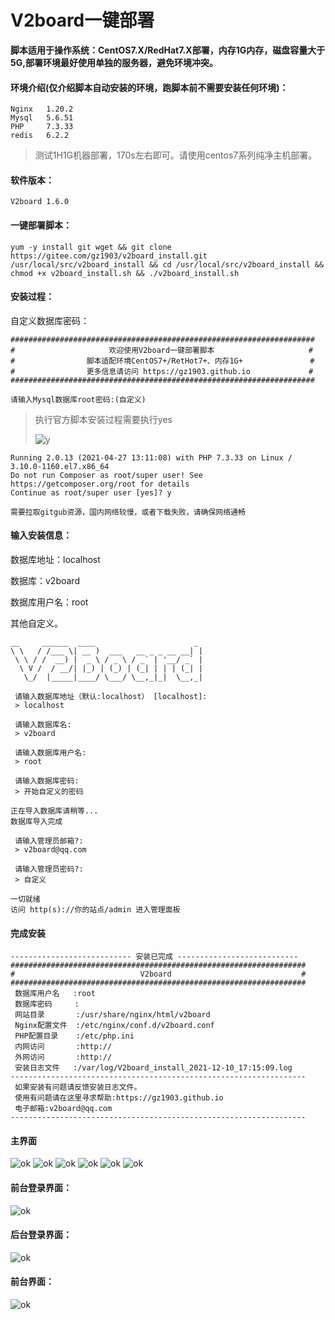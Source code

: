 # V2board一键部署

**脚本适用于操作系统：CentOS7.X/RedHat7.X部署，内存1G内存，磁盘容量大于5G,部署环境最好使用单独的服务器，避免环境冲突。**

#### 环境介绍(仅介绍脚本自动安装的环境，跑脚本前不需要安装任何环境)：

```shell
Nginx   1.20.2
Mysql   5.6.51
PHP     7.3.33
redis   6.2.2
```
> 测试1H1G机器部署，170s左右即可。请使用centos7系列纯净主机部署。


#### 软件版本：

```
V2board 1.6.0
```

#### 一键部署脚本：

```shell
yum -y install git wget && git clone https://gitee.com/gz1903/v2board_install.git /usr/local/src/v2board_install && cd /usr/local/src/v2board_install && chmod +x v2board_install.sh && ./v2board_install.sh
```

#### 安装过程：

自定义数据库密码：

```shell
####################################################################
#                     欢迎使用V2board一键部署脚本                     #
#                脚本适配环境CentOS7+/RetHot7+、内存1G+               #
#                更多信息请访问 https://gz1903.github.io             #
####################################################################

请输入Mysql数据库root密码:(自定义)
```

> 执行官方脚本安装过程需要执行yes
>
> ![y](https://cdn.jsdelivr.net/gh/gz1903/tu/a39ca9cd020e695f36612ed2dccdb0cb.png)

```shell
Running 2.0.13 (2021-04-27 13:11:08) with PHP 7.3.33 on Linux / 3.10.0-1160.el7.x86_64
Do not run Composer as root/super user! See https://getcomposer.org/root for details
Continue as root/super user [yes]? y
```

`需要拉取gitgub资源，国内网络较慢，或者下载失败，请确保网络通畅`



#### 输入安装信息：

数据库地址：localhost

数据库：v2board

数据库用户名：root

其他自定义。

```shell
__     ______  ____                      _  
\ \   / /___ \| __ )  ___   __ _ _ __ __| | 
 \ \ / /  __) |  _ \ / _ \ / _` | '__/ _` | 
  \ V /  / __/| |_) | (_) | (_| | | | (_| | 
   \_/  |_____|____/ \___/ \__,_|_|  \__,_| 

 请输入数据库地址（默认:localhost） [localhost]:
 > localhost

 请输入数据库名:
 > v2board

 请输入数据库用户名:
 > root

 请输入数据库密码:
 > 开始自定义的密码       

正在导入数据库请稍等...
数据库导入完成

 请输入管理员邮箱?:
 > v2board@qq.com

 请输入管理员密码?:
 > 自定义

一切就绪
访问 http(s)://你的站点/admin 进入管理面板

```



#### 完成安装

```shell
--------------------------- 安装已完成 ---------------------------
##################################################################
#                            V2board                             #
##################################################################
 数据库用户名   :root
 数据库密码     :
 网站目录       :/usr/share/nginx/html/v2board 
 Nginx配置文件  :/etc/nginx/conf.d/v2board.conf 
 PHP配置目录    :/etc/php.ini 
 内网访问       :http://
 外网访问       :http://
 安装日志文件   :/var/log/V2board_install_2021-12-10_17:15:09.log
------------------------------------------------------------------
 如果安装有问题请反馈安装日志文件。
 使用有问题请在这里寻求帮助:https://gz1903.github.io
 电子邮箱:v2board@qq.com
------------------------------------------------------------------
```


#### 主界面
![ok](https://cdn.jsdelivr.net/gh/gz1903/tu/0761a10fc7ec8db631493bf2ce455aad.png)
![ok](https://cdn.jsdelivr.net/gh/gz1903/tu/c1c18e8cb08ee3ad7b4ce73c5f06d0ee.png)
![ok](https://cdn.jsdelivr.net/gh/gz1903/tu/7f9d07a7d96dec7e07cf9de88c9e0c9a.png)
![ok](https://cdn.jsdelivr.net/gh/gz1903/tu/6c90fee3362f6874ea96f64fe469a2ab.png)
![ok](https://cdn.jsdelivr.net/gh/gz1903/tu/6c88a680e8bfd55e2c1d48f90839a8b7.png)
![ok](https://cdn.jsdelivr.net/gh/gz1903/tu/07d87e6ddbaa2a974f061ae282a2d970.png)

#### 前台登录界面：

![ok](https://cdn.jsdelivr.net/gh/gz1903/tu/30c58ac51674dc8df9a9f038302a1655.png)

#### 后台登录界面：

![ok](https://cdn.jsdelivr.net/gh/gz1903/tu/144e26a3abb8a0b452fc235aed2be168.png)

#### 前台界面：

![ok](https://cdn.jsdelivr.net/gh/gz1903/tu/5a7f75412aa261c360c3bf340e9a7246.png)

